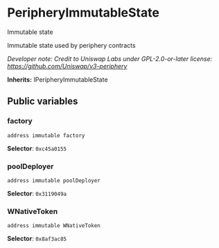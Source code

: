 

# PeripheryImmutableState


Immutable state

Immutable state used by periphery contracts

*Developer note: Credit to Uniswap Labs under GPL-2.0-or-later license:
https://github.com/Uniswap/v3-periphery*

**Inherits:** IPeripheryImmutableState

## Public variables
### factory
```solidity
address immutable factory
```
**Selector**: `0xc45a0155`




### poolDeployer
```solidity
address immutable poolDeployer
```
**Selector**: `0x3119049a`




### WNativeToken
```solidity
address immutable WNativeToken
```
**Selector**: `0x8af3ac85`




